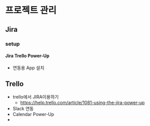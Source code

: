 # 프로젝트 관리
## Jira
### setup
#### Jira Trello Power-Up
- 연동용 App 설치



## Trello
- trello에서 JIRA이용하기
  - https://help.trello.com/article/1081-using-the-jira-power-up
- Slack 연동
- Calendar Power-Up
- 